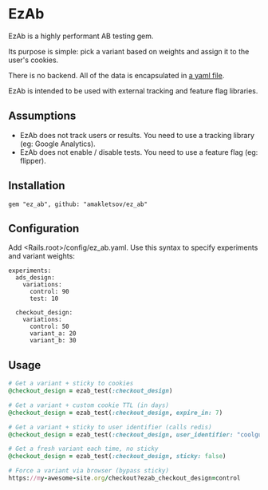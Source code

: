 # EzAb

EzAb is a highly performant AB testing gem.

Its purpose is simple: pick a variant based on weights and assign it to the user's cookies.

There is no backend. All of the data is encapsulated in [a yaml file](#Configuration).

EzAb is intended to be used with external tracking and feature flag libraries.

## Assumptions

- EzAb does not track users or results. You need to use a tracking library (eg: Google Analytics).
- EzAb does not enable / disable tests. You need to use a feature flag (eg: flipper).

## Installation

```
gem "ez_ab", github: "amakletsov/ez_ab"
```

## Configuration

Add <Rails.root>/config/ez_ab.yaml. Use this syntax to specify experiments and variant weights:

```
experiments:
  ads_design:
    variations:
      control: 90
      test: 10

  checkout_design:
    variations:
      control: 50
      variant_a: 20
      variant_b: 30
```

## Usage

```ruby
# Get a variant + sticky to cookies
@checkout_design = ezab_test(:checkout_design)

# Get a variant + custom cookie TTL (in days)
@checkout_design = ezab_test(:checkout_design, expire_in: 7)

# Get a variant + sticky to user identifier (calls redis)
@checkout_design = ezab_test(:checkout_design, user_identifier: "coolguy")

# Get a fresh variant each time, no sticky
@checkout_design = ezab_test(:checkout_design, sticky: false)

# Force a variant via browser (bypass sticky)
https://my-awesome-site.org/checkout?ezab_checkout_design=control
```
